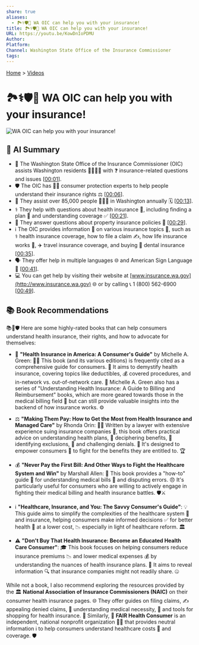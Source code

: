 ```yaml
---
share: true
aliases:
  - 🏞️⚕️🛡️🤝 WA OIC can help you with your insurance!
title: 🏞️⚕️🛡️🤝 WA OIC can help you with your insurance!
URL: https://youtu.be/KowDnIoPDMU
Author: 
Platform: 
Channel: Washington State Office of the Insurance Commissioner
tags: 
---
```

[Home](../index.md) > [Videos](./index.md)  
# 🏞️⚕️🛡️🤝 WA OIC can help you with your insurance!  
![WA OIC can help you with your insurance!](https://youtu.be/KowDnIoPDMU)  
  
## 🤖 AI Summary  
* 🏢 The Washington State Office of the Insurance Commissioner (OIC) assists Washington residents 🙋‍♀️🙋‍♂️ with ❓ insurance-related questions and issues \[[00:01](http://www.youtube.com/watch?v=KowDnIoPDMU&t=1)\].  
* 🛡️ The OIC has 🧑‍💼 consumer protection experts to help people understand their insurance rights ⚖️ \[[00:06](http://www.youtube.com/watch?v=KowDnIoPDMU&t=6)\].  
* 🤝 They assist over 85,000 people 🧑‍🤝‍🧑 in Washington annually 🗓️ \[[00:13](http://www.youtube.com/watch?v=KowDnIoPDMU&t=13)\].  
* ⚕️ They help with questions about health insurance 🏥, including finding a plan 🔎 and understanding coverage ✅ \[[00:21](http://www.youtube.com/watch?v=KowDnIoPDMU&t=21)\].  
* 🏡 They answer questions about property insurance policies 📜 \[[00:29](http://www.youtube.com/watch?v=KowDnIoPDMU&t=29)\].  
* ℹ️ The OIC provides information 📰 on various insurance topics 🤔, such as ⚕️ health insurance coverage, how to file a claim ✍️, how life insurance works 💖, ✈️ travel insurance coverage, and buying 🦷 dental insurance \[[00:35](http://www.youtube.com/watch?v=KowDnIoPDMU&t=35)\].  
* 🗣️ They offer help in multiple languages 🌐 and American Sign Language 🤟 \[[00:41](http://www.youtube.com/watch?v=KowDnIoPDMU&t=41)\].  
* 💻 You can get help by visiting their website at [www.insurance.wa.gov](http://www.insurance.wa.gov) 🌐 or by calling 📞 1 (800) 562-6900 \[[00:49](http://www.youtube.com/watch.v=KowDnIoPDMU&t=49)\].  
  
## 📚 Book Recommendations  
📚💪🛡️ Here are some highly-rated books that can help consumers understand health insurance, their rights, and how to advocate for themselves:  
  
* 📖 **"Health Insurance in America: A Consumer's Guide"** by Michelle A. Green: 🧑‍💼 This book (and its various editions) is frequently cited as a comprehensive guide for consumers. 🧭 It aims to demystify health insurance, covering topics like deductibles, 💰 covered procedures, and in-network vs. out-of-network care. 🏥 Michelle A. Green also has a series of "Understanding Health Insurance: A Guide to Billing and Reimbursement" books, which are more geared towards those in the medical billing field 🧾 but can still provide valuable insights into the backend of how insurance works. ⚙️  
  
* ⚖️ **"Making Them Pay: How to Get the Most from Health Insurance and Managed Care"** by Rhonda Orin: 👩‍💼 Written by a lawyer with extensive experience suing insurance companies 🏢, this book offers practical advice on understanding health plans, 📝 deciphering benefits, 🎁 identifying exclusions, 🚫 and challenging denials. 🛑 It's designed to empower consumers 💪 to fight for the benefits they are entitled to. 🏆  
  
* 💰 **"Never Pay the First Bill: And Other Ways to Fight the Healthcare System and Win"** by Marshall Allen: 🥊 This book provides a "how-to" guide 🧭 for understanding medical bills 🧾 and disputing errors. 😠 It's particularly useful for consumers who are willing to actively engage in fighting their medical billing and health insurance battles. 🛡️⚔️  
  
* ℹ️ **"Healthcare, Insurance, and You: The Savvy Consumer's Guide"**: 💡 This guide aims to simplify the complexities of the healthcare system 🏥 and insurance, helping consumers make informed decisions ✅ for better health 🍎 at a lower cost, 📉 especially in light of healthcare reform. 🏛️  
  
* ⚠️ **"Don't Buy That Health Insurance: Become an Educated Health Care Consumer"**: 🎓 This book focuses on helping consumers reduce insurance premiums 📉 and lower medical expenses 💰 by understanding the nuances of health insurance plans. 📑 It aims to reveal information 🔍 that insurance companies might not readily share. 🤐  
  
While not a book, I also recommend exploring the resources provided by the 🏛️ **National Association of Insurance Commissioners (NAIC)** on their consumer health insurance pages. 🌐 They offer guides on filing claims, ✍️ appealing denied claims, 📢 understanding medical necessity, 🤔 and tools for shopping for health insurance. 🛒 Similarly, 🤝 **FAIR Health Consumer** is an independent, national nonprofit organization 🧑‍💼 that provides neutral information ℹ️ to help consumers understand healthcare costs 💸 and coverage. 🛡️  
